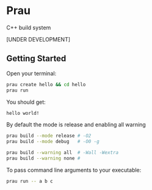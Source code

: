 # Prau
C++ build system

[UNDER DEVELOPMENT]

## Getting Started
Open your terminal:
~~~ sh
prau create hello && cd hello
prau run
~~~

You should get:
~~~ sh
hello world!
~~~

By default the mode is release and enabling all warning
~~~ sh
prau build --mode release # -O2
prau build --mode debug   # -O0 -g

prau build --warning all  # -Wall -Wextra
prau build --warning none #
~~~

To pass command line arguments to your executable:
~~~ sh
prau run -- a b c
~~~

